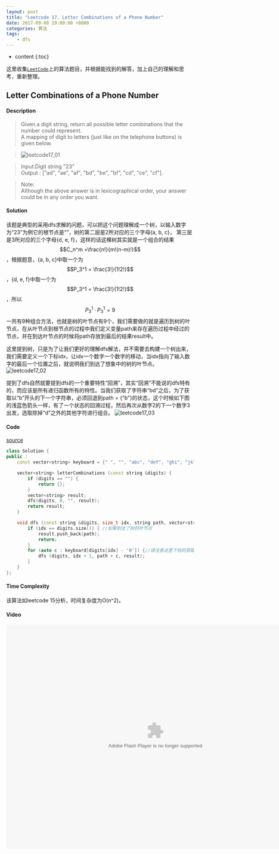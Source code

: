 ```yaml
---
layout: post
title: "Leetcode 17. Letter Combinations of a Phone Number"
date: 2017-09-08 19:00:00 +0800 
categories: 算法
tags: 
    - dfs
---
```

* content
{:toc}

这里收集[`LeetCode`](https://leetcode.com)上的算法题目，并根据能找到的解答，加上自己的理解和思考，重新整理。

<!-- more -->

## Letter Combinations of a Phone Number

#### Description

>Given a digit string, return all possible letter combinations that the number could represent.  
A mapping of digit to letters (just like on the telephone buttons) is given below.  

>![leetcode17_01](http://ovwkcbdpf.bkt.clouddn.com/image/leetcode17/leetcode17_01.png)  

>Input:Digit string "23"  
Output : ["ad", "ae", "af", "bd", "be", "bf", "cd", "ce", "cf"].  

>Note:  
Although the above answer is in lexicographical order, your answer could be in any order you want.

#### Solution
 
该题是典型的采用dfs求解的问题，可以把这个问题理解成一个树，以输入数字为“23”为例它的根节点是“”，树的第二层是2所对应的三个字母{a, b, c}， 第三层是3所对应的三个字母{d, e, f}，这样的话这棵树其实就是一个组合的结果<script type="text/javascript" src="http://cdn.mathjax.org/mathjax/latest/MathJax.js?config=default"></script>
$$C_n^m =\frac{n!}{m!(n-m)!}$$，根据题意，{a, b, c}中取一个为$$P_3^1 = \frac{3!}{1!2!}$$，{d, e, f}中取一个为$$P_3^1 = \frac{3!}{1!2!}$$，所以$$P_3^1 \cdot P_3^1 = 9$$ 一共有9种组合方法，也就是树的叶节点有9个，我们需要做的就是遍历到树的叶节点，在从叶节点到根节点的过程中我们定义变量path来存在遍历过程中经过的节点，并在到达叶节点的时候将path存放到最后的结果result中。

这里提到树，只是为了让我们更好的理解dfs解法，并不需要去构建一个树出来，我们需要定义一个下标idx，让idx一个数字一个数字的移动，当idx指向了输入数字的最后一个位置之后，就说明我们到达了想象中的树的叶节点。  
![leetcode17_02](http://ovwkcbdpf.bkt.clouddn.com/image/leetcode17/leetcode17_02.png)  

提到了dfs自然就要提到dfs的一个重要特性“回溯”，其实“回溯”不能说的dfs特有的，而应该是所有递归函数所有的特性。当我们获取了字符串“bd”之后，为了获取以“b”开头的下一个字符串，必须回退到path = {“b”}的状态，这个时候如下图的浅蓝色箭头一样，有了一个状态的回溯过程，然后再次从数字2的下一个数字3出发，选取除掉“d”之外的其他字符进行组合。
![leetcode17_03](http://ovwkcbdpf.bkt.clouddn.com/image/leetcode17/leetcode17_03.png)

#### Code

[source](http://www.jiuzhang.com/solution/letter-combinations-of-a-phone-number "代码取自九章算法")  
```cpp
class Solution {
public :
    const vector<string> keyboard = {" ", "", "abc", "def", "ghi", "jkl", "mno", "pqrs", "tuv", "wxyz"};

    vector<string> letterCombinations (const string &digits) {
        if (digits == "") {
            return {};
        }
        vector<string> result;
        dfs(digits, 0, "", result);
        return result;
    }

    void dfs (const string &digits, size_t idx, string path, vector<string> &result) {
        if (idx == digits.size()) { //如果到达了树的叶节点
            result.push_back(path);
            return;
        }
        for (auto c : keyboard[digits[idx] - '0']) {//请注意这里下标的获取技巧
            dfs (digits, idx + 1, path + c, result);
        }
    }
};
```

#### Time Complexity

该算法如leetcode 15分析，时间复杂度为O(n^2)。

#### Video

<embed src='http://player.youku.com/player.php/sid/XMjkwMzEwNTAwNA==/v.swf' allowFullScreen='true' quality='high' width='800' height='600' align='middle' allowScriptAccess='always' type='application/x-shockwave-flash' wmode="opaque">